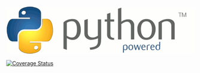 ![](python.gif)

[![Coverage Status](https://coveralls.io/repos/github/boennemann/badges/badge.svg?branch=master)](https://coveralls.io/github/boennemann/badges?branch=master)
